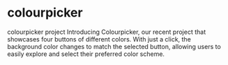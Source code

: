 # colourpicker
colourpicker project
Introducing Colourpicker, our recent project that showcases four buttons of different colors. With just a click, the background color changes to match the selected button, allowing users to easily explore and select their preferred color scheme.
